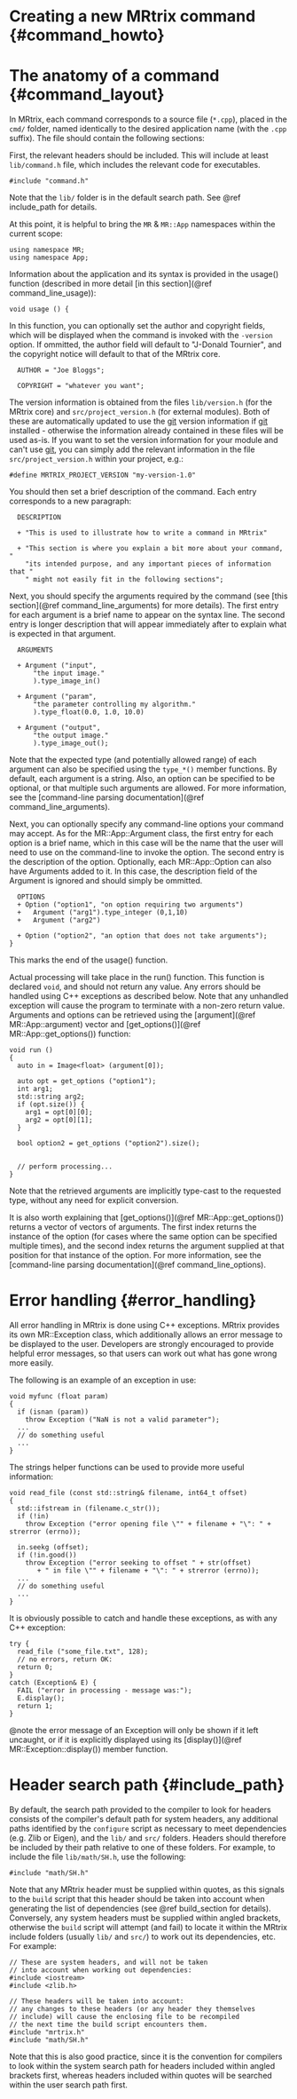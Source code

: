Creating a new MRtrix command     {#command_howto}
=============================

The anatomy of a command      {#command_layout}
========================

In MRtrix, each command corresponds to a source file (`*.cpp`), placed in the
`cmd/` folder, named identically to the desired application name (with the
`.cpp` suffix). The file should contain the following sections:

First, the relevant headers should be included. This will include at least 
`lib/command.h` file, which includes the relevant code for executables.
~~~{.cpp}
#include "command.h"
~~~

Note that the `lib/` folder is in the default search path. See 
@ref include_path for details.

At this point, it is helpful to bring the `MR` & `MR::App` namespaces within
the current scope:
~~~{.cpp}
using namespace MR;
using namespace App;
~~~

Information about the application and its syntax is provided in the usage()
function (described in more detail [in this section](@ref command_line_usage)):
~~~{.cpp}
void usage () {
~~~

In this function, you can optionally set the author and copyright fields, which
will be displayed when the command is invoked with the `-version` option. If
ommitted, the author field will default to "J-Donald Tournier", and the
copyright notice will default to that of the MRtrix core. 
~~~{.cpp}
  AUTHOR = "Joe Bloggs"; 
  
  COPYRIGHT = "whatever you want";
~~~

The version information is obtained from the files `lib/version.h` (for the
MRtrix core) and `src/project_version.h` (for external modules). Both of
these are automatically updated to use the [git](http://git-scm.com/)
version information if [git](http://git-scm.com/) installed - otherwise the
information already contained in these files will be used as-is.  If you want
to set the version information for your module and can't use
[git](http://git-scm.com/), you can simply add the relevant information
in the file `src/project_version.h` within your project, e.g.:

~~~{.cpp}
#define MRTRIX_PROJECT_VERSION "my-version-1.0"
~~~

You should then set a brief description of the command. Each entry
corresponds to a new paragraph:
~~~{.cpp}
  DESCRIPTION 
  
  + "This is used to illustrate how to write a command in MRtrix"
  
  + "This section is where you explain a bit more about your command, "
    "its intended purpose, and any important pieces of information that "
    " might not easily fit in the following sections";
~~~

Next, you should specify the arguments required by the command (see [this
section](@ref command_line_arguments) for more details). The first
entry for each argument is a brief name to appear on the syntax line. The
second entry is longer description that will appear immediately after to
explain what is expected in that argument.
~~~{.cpp}
  ARGUMENTS
  
  + Argument ("input", 
      "the input image."
      ).type_image_in()
  
  + Argument ("param", 
      "the parameter controlling my algorithm."
      ).type_float(0.0, 1.0, 10.0)
  
  + Argument ("output", 
      "the output image."
      ).type_image_out();
~~~

Note that the expected type (and potentially allowed range) of each argument
can also be specified using the `type_*()` member functions. By default, each
argument is a string. Also, an option can be specified to be optional, or
that multiple such arguments are allowed. For more information, see the
[command-line parsing documentation](@ref command_line_arguments).

Next, you can optionally specify any command-line options your command may
accept. As for the MR::App::Argument class, the first entry for each option is a
brief name, which in this case will be the name that the user will need to
use on the command-line to invoke the option. The second entry is the
description of the option. Optionally, each MR::App::Option can also have Arguments
added to it. In this case, the description field of the Argument is
ignored and should simply be ommitted. 
~~~{.cpp}
  OPTIONS
  + Option ("option1", "on option requiring two arguments")
  +   Argument ("arg1").type_integer (0,1,10)
  +   Argument ("arg2")
  
  + Option ("option2", "an option that does not take arguments");
}
~~~
This marks the end of the usage() function. 

Actual processing will take place in the run() function.  This function is
declared `void`, and should not return any value. Any errors should be handled
using C++ exceptions as described below. Note that any unhandled exception will
cause the program to terminate with a non-zero return value. Arguments and
options can be retrieved using the [argument](@ref MR::App::argument) vector
and [get_options()](@ref MR::App::get_options()) function: 
~~~{.cpp}
void run ()
{
  auto in = Image<float> (argument[0]);

  auto opt = get_options ("option1");
  int arg1;
  std::string arg2;
  if (opt.size()) {
    arg1 = opt[0][0];
    arg2 = opt[0][1];
  }

  bool option2 = get_options ("option2").size();


  // perform processing...
}
~~~
Note that the retrieved arguments are implicitly type-cast to the requested
type, without any need for explicit conversion. 

It is also worth explaining that [get_options()](@ref MR::App::get_options())
returns a vector of vectors of arguments. The first index returns the instance
of the option (for cases where the same option can be specified multiple
times), and the second index returns the argument supplied at that position for
that instance of the option.  For more information, see the
[command-line parsing documentation](@ref command_line_options).



Error handling      {#error_handling}
==============

All error handling in MRtrix is done using C++ exceptions. MRtrix provides its
own MR::Exception class, which additionally allows an error message to be
displayed to the user. Developers are strongly encouraged to provide helpful
error messages, so that users can work out what has gone wrong more easily.

The following is an example of an exception in use:
~~~{.cpp}
void myfunc (float param)
{
  if (isnan (param))
    throw Exception ("NaN is not a valid parameter");
  ...
  // do something useful
  ...
}
~~~

The strings helper functions can be used to provide more useful information:

~~~{.cpp}
void read_file (const std::string& filename, int64_t offset)
{
  std::ifstream in (filename.c_str());
  if (!in)
    throw Exception ("error opening file \"" + filename + "\": " + strerror (errno));

  in.seekg (offset);
  if (!in.good())
    throw Exception ("error seeking to offset " + str(offset)
       + " in file \"" + filename + "\": " + strerror (errno));
  ...
  // do something useful
  ...
}
~~~

It is obviously possible to catch and handle these exceptions, as with
any C++ exception:

~~~{.cpp}
try {
  read_file ("some_file.txt", 128);
  // no errors, return OK:
  return 0;
}
catch (Exception& E) {
  FAIL ("error in processing - message was:");
  E.display();
  return 1;
}
~~~

@note the error message of an Exception will only be shown if it left uncaught,
or if it is explicitly displayed using its [display()](@ref MR::Exception::display()) 
member function.


Header search path     {#include_path}
==================

By default, the search path provided to the compiler to look for headers
consists of the compiler's default path for system headers, any additional
paths identified by the `configure` script as necessary to meet dependencies
(e.g. Zlib or Eigen), and the `lib/` and `src/` folders.  Headers should
therefore be included by their path relative to one of these folders. For
example, to include the file `lib/math/SH.h`, use the following:
~~~{.cpp}
#include "math/SH.h"
~~~

Note that any MRtrix header must be supplied within quotes, as this signals to
the `build` script that this header should be taken into account when
generating the list of dependencies (see @ref build_section for details).
Conversely, any system headers must be supplied within angled brackets,
otherwise the `build` script will attempt (and fail) to locate it within the
MRtrix include folders (usually `lib/` and `src/`) to work out its
dependencies, etc. For example:
~~~{.cpp}
// These are system headers, and will not be taken
// into account when working out dependencies:
#include <iostream>
#include <zlib.h>

// These headers will be taken into account:
// any changes to these headers (or any header they themselves
// include) will cause the enclosing file to be recompiled
// the next time the build script encounters them.
#include "mrtrix.h"
#include "math/SH.h"
~~~

Note that this is also good practice, since it is the convention for
compilers to look within the system search path for headers included within
angled brackets first, whereas headers included within quotes will be searched
within the user search path first.





